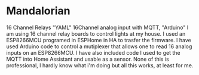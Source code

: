 # Mandalorian
16 Channel Relays "YAML" 16Channel analog input with MQTT, "Arduino"
I am using 16 channel relay boards to control lights at my house. I used an ESP8266MCU programed in ESPHome in HA to trasfer the firmware.
I have used Arduino code to control a mutiplexer that allows one to read 16 analog inputs on an ESP8266MCU.
I have also included code I used to get the MQTT into Home Assistant and usable as a sensor.
None of this is professional, I hardly know what i'm doing but all this works, at least for me.
